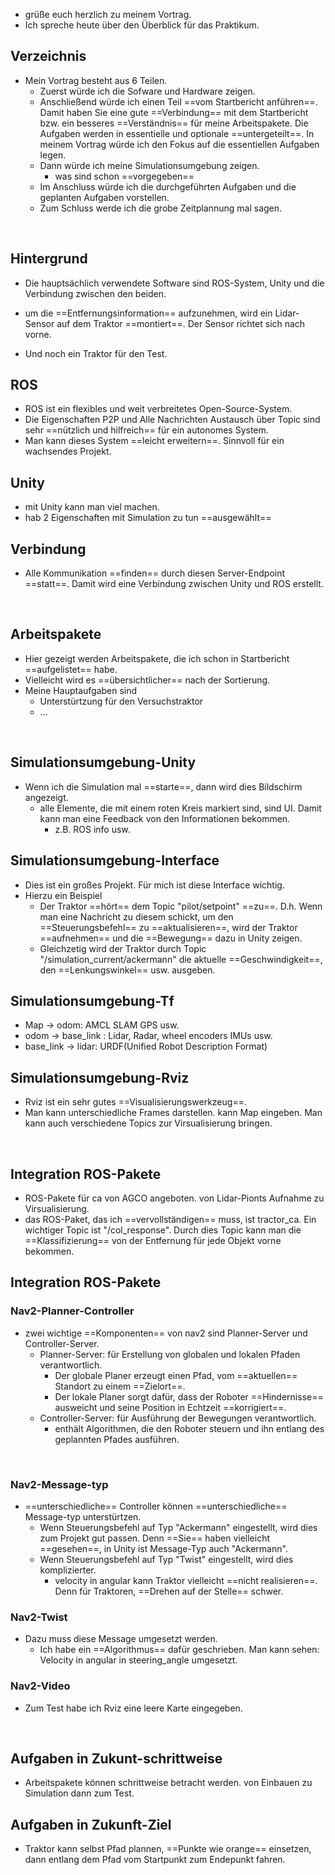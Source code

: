 - grüße euch herzlich zu meinem Vortrag. 
- Ich spreche heute über den Überblick für das Praktikum. 

## Verzeichnis
- Mein Vortrag besteht aus 6 Teilen. 
	- Zuerst würde ich die Sofware und Hardware zeigen. 
	- Anschließend würde ich einen Teil ==vom Startbericht anführen==. Damit haben Sie eine gute ==Verbindung== mit dem Startbericht bzw. ein besseres ==Verständnis== für meine Arbeitspakete. Die Aufgaben werden in essentielle und optionale ==untergeteilt==. In meinem Vortrag würde ich den Fokus auf die essentiellen Aufgaben legen. 
	- Dann würde ich meine Simulationsumgebung zeigen.
		- was sind schon ==vorgegeben== 
	- Im Anschluss würde ich die durchgeführten Aufgaben und die geplanten Aufgaben vorstellen. 
	- Zum Schluss werde ich die grobe Zeitplannung mal sagen. 

<br><div STYLE="page-break-after: always;"></div> 
## Hintergrund 
- Die hauptsächlich verwendete Software sind ROS-System, Unity und die Verbindung zwischen den beiden. 

- um die ==Entfernungsinformation== aufzunehmen, wird ein Lidar-Sensor auf dem Traktor ==montiert==. Der Sensor richtet sich nach vorne. 
- Und noch ein Traktor für den Test. 

## ROS 
- ROS ist ein flexibles und weit verbreitetes Open-Source-System. 
- Die Eigenschaften P2P und Alle Nachrichten Austausch über Topic sind sehr ==nützlich und hilfreich== für ein autonomes System. 
- Man kann dieses System ==leicht erweitern==. Sinnvoll für ein wachsendes Projekt. 
## Unity 
- mit Unity kann man viel machen. 
- hab 2 Eigenschaften mit Simulation zu tun ==ausgewählt==
## Verbindung 
- Alle Kommunikation ==finden== durch diesen Server-Endpoint ==statt==. Damit wird eine Verbindung zwischen Unity und ROS erstellt. 

<br><div STYLE="page-break-after: always;"></div> 

## Arbeitspakete 
- Hier gezeigt werden Arbeitspakete, die ich schon in Startbericht ==aufgelistet== habe. 
- Vielleicht wird es ==übersichtlicher== nach der Sortierung. 
- Meine Hauptaufgaben sind 
	- Unterstürtzung für den Versuchstraktor 
	- ...


<br><div STYLE="page-break-after: always;"></div> 

## Simulationsumgebung-Unity 
- Wenn ich die Simulation mal ==starte==, dann wird dies Bildschirm angezeigt. 
	- alle Elemente, die mit einem roten Kreis markiert sind, sind UI. Damit kann man eine Feedback von den Informationen bekommen.
		- z.B. ROS info usw. 
## Simulationsumgebung-Interface 
- Dies ist ein großes Projekt. Für mich ist diese Interface wichtig. 
- Hierzu ein Beispiel 
	- Der Traktor ==hört== dem Topic "pilot/setpoint" ==zu==. D.h. Wenn man eine Nachricht zu diesem schickt, um den ==Steuerungsbefehl== zu ==aktualisieren==, wird der Traktor ==aufnehmen== und die ==Bewegung== dazu in Unity zeigen. 
	- Gleichzetig wird der Traktor durch Topic "/simulation_current/ackermann" die aktuelle ==Geschwindigkeit==, den ==Lenkungswinkel== usw. ausgeben.
## Simulationsumgebung-Tf 
- Map -> odom: AMCL SLAM GPS usw. 
- odom -> base_link : Lidar, Radar, wheel encoders IMUs usw. 
- base_link -> lidar: URDF(Unified Robot Description Format) 
## Simulationsumgebung-Rviz 
- Rviz ist ein sehr gutes ==Visualisierungswerkzeug==. 
- Man kann unterschiedliche Frames darstellen. kann Map eingeben. Man kann auch verschiedene Topics zur Virsualisierung bringen. 


<br><div STYLE="page-break-after: always;"></div> 

## Integration ROS-Pakete 
- ROS-Pakete für ca von AGCO angeboten. von Lidar-Pionts Aufnahme zu Virsualisierung. 
- das ROS-Paket, das ich ==vervollständigen== muss, ist tractor_ca. Ein wichtiger Topic ist "/col_response". Durch dies Topic kann man die ==Klassifizierung== von der Entfernung für jede Objekt vorne bekommen. 

## Integration ROS-Pakete 
### Nav2-Planner-Controller
- zwei wichtige ==Komponenten== von nav2 sind Planner-Server und Controller-Server. 
	- Planner-Server: für Erstellung von globalen und lokalen Pfaden verantwortlich. 
		- Der globale Planer erzeugt einen Pfad, vom ==aktuellen== Standort zu einem ==Zielort==.
		- Der lokale Planer sorgt dafür, dass der Roboter ==Hindernisse== ausweicht und seine Position in Echtzeit ==korrigiert==. 
	- Controller-Server: für Ausführung der Bewegungen verantwortlich.
		- enthält Algorithmen, die den Roboter steuern und ihn entlang des geplannten Pfades ausführen. 

<br><div STYLE="page-break-after: always;"></div>

### Nav2-Message-typ
- ==unterschiedliche== Controller können ==unterschiedliche== Message-typ unterstürtzen. 
	- Wenn Steuerungsbefehl auf Typ "Ackermann" eingestellt, wird dies zum Projekt gut passen. Denn ==Sie== haben vielleicht ==gesehen==, in Unity ist Message-Typ auch "Ackermann".
	- Wenn Steuerungsbefehl auf Typ "Twist" eingestellt, wird dies komplizierter.
		- velocity in angular kann Traktor vielleicht ==nicht realisieren==. Denn für Traktoren, ==Drehen auf der Stelle== schwer.
### Nav2-Twist
- Dazu muss diese Message umgesetzt werden. 
	- Ich habe ein ==Algorithmus== dafür geschrieben. Man kann sehen: Velocity in angular in steering_angle umgesetzt. 
### Nav2-Video
- Zum Test habe ich Rviz eine leere Karte eingegeben. 


<br><div STYLE="page-break-after: always;"></div> 

## Aufgaben in Zukunt-schrittweise 
- Arbeitspakete können schrittweise betracht werden. von Einbauen zu Simulation dann zum Test. 
## Aufgaben in Zukunft-Ziel 
- Traktor kann selbst Pfad plannen, ==Punkte wie orange== einsetzen, dann entlang dem Pfad vom Startpunkt zum Endepunkt fahren. 